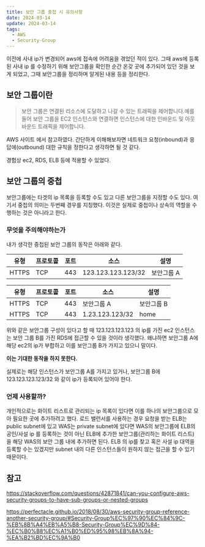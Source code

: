 ```yaml
---
title: 보안 그룹 중첩 시 유의사항
date: 2024-03-14
update: 2024-03-14
tags:
  - AWS
  - Security-Group
---
```


이전에 사내 ip가 변경되어 aws에 접속에 어려움을 겪었던 적이 있다. 그때 aws에 등록된 사내 ip 를 수정하기 위해 보안그룹을 확인한 순간 온갖 곳에 추가되어 있던 것을 보게 되었고, 그때 보안그룹을 정리하며 알게된 내용 등을 정리한다.

## 보안 그룹이란

> 보안 그룹은 연결된 리소스에 도달하고 나갈 수 있는 트래픽을 제어합니다.예를 들어 보안 그룹을 EC2 인스턴스와 연결하면 인스턴스에 대한 인바운드 및 아웃바운드 트래픽을 제어합니다.

AWS 사이트 에서 참고하였다. 간단하게 이해해보자면 네트워크 요청(inbound)과 응답에(outbound) 대한 규칙을 정한다고 생각하면 될 것 같다.

경험상 ec2, RDS, ELB 등에 적용할 수 있었다.

## 보안 그룹의 중첩

보안그룹에는 타겟의 ip 목록을 등록할 수도 있고 다른 보안그룹을 지정할 수도 있다. 여기서 중첩의 의미는 두번째 경우를 지칭했다. 이것은 실제로 중첩이나 상속의 역할을 수행하는 것은 아니라고 한다.

### 무엇을 주의해야하는가

내가 생각한 중첩된 보안 그룹의 동작은 아래와 같다.

| 유형  | 프로토콜 | 포트 | 소스               | 설명       |
| ----- | -------- | ---- | ------------------ | ---------- |
| HTTPS | TCP      | 443  | 123.123.123.123/32 | 보안그룹 A |

| 유형  | 프로토콜 | 포트 | 소스            | 설명       |
| ----- | -------- | ---- | --------------- | ---------- |
| HTTPS | TCP      | 443  | 보안그룹 A      | 보안그룹 B |
| HTTPS | TCP      | 443  | 1.23.123.123/32 | home       |

위와 같은 보안그룹 구성이 있다고 할 때 123.123.123.123 의 ip를 가진 ec2 인스턴스는 보안 그룹 B를 가진 RDS에 접근할 수 있을 것이라 생각했다. 왜냐하면 보안그룹 A에 해당 ec2의 ip가 부합하고 이를 보안그룹 B가 가지고 있으니 말이다.

**이는 기대한 동작을 하지 못한다.**

실제로는 해당 인스턴스가 보안그룹 A를 가지고 있거나, 보안그룹 B에 123.123.123.123/32 와 같이 ip가 등록되어 있어야 한다.

### 언제 사용할까?

개인적으로는 화이트 리스트로 관리되는 ip 목록이 있다면 이를 하나의 보안그룹으로 모아 필요한 곳에 추가하려고 했다. 로드 밸런서를 사용하는 경우 요청을 받는 ELB는 public subnet에 있고 WAS는 private subnet에 있다면 WAS의 보안그룹에 ELB의 공인/사설 ip 를 등록하는 것이 아닌 ELB에 추가한 보안그룹(관리하는 화이트 리스트)을 해당 WAS의 보안 그룹 내에 추가하면 된다. ELB 의 ip를 찾고 혹은 사설 ip 대역을 등록할 수는 있겠지만 subnet 내의 다른 인스턴스들이 원하지 않는 접근을 할 수 있기 때문이다.

## 참고

https://stackoverflow.com/questions/42871841/can-you-configure-aws-security-groups-to-have-sub-groups-or-nested-groups

https://perfectacle.github.io/2018/08/30/aws-security-group-reference-another-security-group/#Security-Group%EC%97%90%EC%84%9C-%EB%8B%A4%EB%A5%B8-Security-Group%EC%9D%84-%EC%B0%B8%EC%A1%B0%ED%95%98%EB%8A%94-%EA%B2%BD%EC%9A%B0
